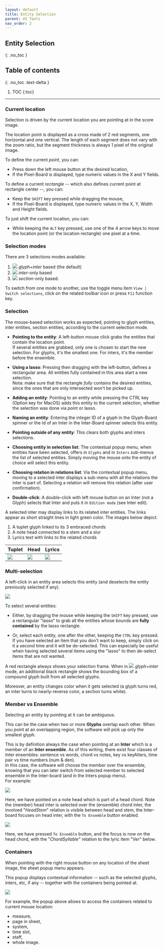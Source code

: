 ```yaml
---
layout: default
title: Entity Selection
parent: UI Tools
nav_order: 2
---
```

## Entity Selection
{: .no_toc }

## Table of contents
{: .no_toc .text-delta }

1. TOC
{:toc}

---

### Current location

Selection is driven by the current location you are pointing at in the score image.

The location point is displayed as a cross made of 2 red segments, one horizontal and one vertical.
The length of each segment does not vary with the zoom ratio, but the segment thickness is always
1 pixel of the original image.

To define the current _point_, you can:
* Press down the left mouse button at the desired location,
* If the Pixel-Board is displayed, type numeric values in the X and Y fields.

To define a current _rectangle_ -- which also defines current point at rectangle center --, you can:
* Keep the `SHIFT` key pressed while dragging the mouse,
* If the Pixel-Board is displayed, type numeric values in the X, Y, Width and Height fields.

To just shift the current location, you can:
* While keeping the `ALT` key pressed, use one of the 4 arrow keys to move the location point
  (or the location rectangle) one pixel at a time.

### Selection modes

There are 3 selections modes available:
1. ![](../assets/images/font_bitmap.png) _glyph+inter_ based (the default)
2. ![](../assets/images/font_type.png) _inter_-only based
3. ![](../assets/images/kjumpingcube.png) _section_-only based.

To switch from one mode to another, use the toggle menu item `View | Switch selections`,
click on the related toolbar icon or press `F11` function key.

### Selection

The mouse-based selection works as expected, pointing to glyph entities, inter entities,
section entities, according to the current selection mode.

*   **Pointing to the entity**: A left-button mouse click grabs the entities that contain the
    location point.   
    If several entities are grabbed, only one is chosen to start the new selection.
    For glyphs, it's the smallest one.
    For inters, it's the member before the ensemble.

*   **Using a lasso**: Pressing then dragging with the left-button, defines a rectangular area.
    All entities fully contained in this area start a new selection.   
    Nota: make sure that the rectangle *fully* contains the desired entities, since the ones that
    are only intersected won't be picked up.

*   **Adding an entity**: Pointing to an entity while pressing the CTRL key (Option key for MacOS)
    adds this entity to the current selection, whether the selection was done via point or lasso.

*   **Naming an entity**: Entering the integer ID of a glyph in the Glyph-Board spinner or the Id
    of an Inter in the Inter-Board spinner selects this entity.

*   **Pointing outside of any entity**: This clears both glyphs and inters selections.

*   **Choosing entity in selection list**: The contextual popup menu, when entities have
    been selected, offers in `Glyphs` and in `Inters` sub-menus the list of selected entities.
    Simply moving the mouse onto the entity of choice will select this entity.

*   **Choosing relation in relations list**: Via the contextual popup menu, moving to a
    selected inter displays a sub-menu with all the relations the inter is part of.
    Selecting a relation will remove this relation (after user confirmation).

*   **Double-click**: A double-click with left mouse button on an Inter (not a Glyph) selects that
   Inter and puts it in `Edition mode` (see Inter edit).

A selected inter may display links to its related inter entities.
The links appear as short straight lines in light green color.
The images below depict:

1. A tuplet glyph linked to its 3 embraced chords
2. A note head connected to a stem and a slur
3. Lyrics text with links to the related chords

| Tuplet | Head | Lyrics |
| --- | --- | --- |
| ![](../assets/images/link_tuplet.png) | ![](../assets/images/link_stem_slur.png) | ![](../assets/images/link_lyrics.png) |

### Multi-selection

A left-click in an entity area selects this entity (and deselects the entity previously selected if any).

![](../assets/images/multi_select.png)

To select several entities:

* Either, by dragging the mouse while keeping the `SHIFT` key pressed, use a rectangular "lasso"
to grab all the entities whose bounds are **fully contained** by the lasso rectangle.

* Or, select each entity, one after the other, keeping the `CTRL` key pressed.
If you have selected an item that you don't want to keep, simply click on it a second time
and it will be de-selected.
This can especially be useful when having selected several items using the "lasso" to then
de-select items that are not wanted.

A red rectangle always shows your selection frame.
When in ![](../assets/images/font_bitmap.png) _glyph+inter_ mode, an additional black rectangle
shows the bounding box of a compound glyph built from all selected glyphs.

Moreover, an entity changes color when it gets selected (a glyph turns red, an inter turns to
nearly-reverse color, a section turns white).

### Member vs Ensemble

Selecting an entity by pointing at it can be ambiguous.

This can be the case when two or more **Glyphs** overlap each other.
When you point at an overlapping region, the software will pick up only the smallest glyph.

This is by definition always the case when pointing at an **Inter** which is a member of an
**Inter ensemble**.
As of this writing, there exist four classes of Inter ensembles:
sentence vs words, chord vs notes, key vs keyAlters, time pair vs time numbers (num & den).  
In this case, the software will choose the member over the ensemble, knowing that you can later
switch from selected member to selected ensemble in the Inter-board
(and in the Inters popup menu).  
For example:

![](../assets/images/member_selected.png)

Here, we have pointed on a note head which is part of a head chord.
Note the (member) head inter is selected over the (ensemble) chord inter, the involved "_HeadStem_"
relation is visible between head and stem, the Inter-board focuses on head inter,
with the `To Ensemble` button enabled.

![](../assets/images/ensemble_selected.png)

Here, we have pressed `To Ensemble` button, and the focus is now on the head chord,
with the "_ChordSyllable_" relation to the lyric item "Ver" below.

### Containers

When pointing with the right mouse button on any location of the sheet image, the sheet
popup menu appears.

This popup displays contextual information
-- such as the selected glyphs, inters, etc, if any --
together with the containers being pointed at.

![](../assets/images/containers_popup.png)

For example, the popup above allows to access the containers related to current mouse location:
* measure,
* page in sheet,
* system,
* time slot,
* staff,
* whole image.
